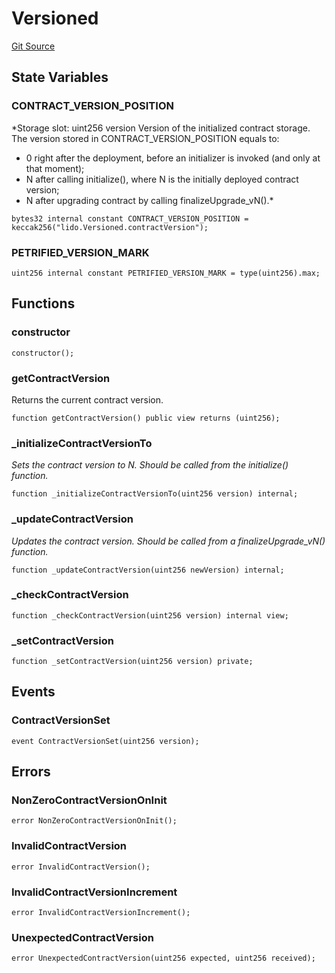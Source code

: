 # Versioned
[Git Source](https://github.com/lidofinance/community-staking-module/blob/d9f9dfd1023f7776110e7eb983ac3b5174e93893/src/lib/utils/Versioned.sol)


## State Variables
### CONTRACT_VERSION_POSITION
*Storage slot: uint256 version
Version of the initialized contract storage.
The version stored in CONTRACT_VERSION_POSITION equals to:
- 0 right after the deployment, before an initializer is invoked (and only at that moment);
- N after calling initialize(), where N is the initially deployed contract version;
- N after upgrading contract by calling finalizeUpgrade_vN().*


```solidity
bytes32 internal constant CONTRACT_VERSION_POSITION = keccak256("lido.Versioned.contractVersion");
```


### PETRIFIED_VERSION_MARK

```solidity
uint256 internal constant PETRIFIED_VERSION_MARK = type(uint256).max;
```


## Functions
### constructor


```solidity
constructor();
```

### getContractVersion

Returns the current contract version.


```solidity
function getContractVersion() public view returns (uint256);
```

### _initializeContractVersionTo

*Sets the contract version to N. Should be called from the initialize() function.*


```solidity
function _initializeContractVersionTo(uint256 version) internal;
```

### _updateContractVersion

*Updates the contract version. Should be called from a finalizeUpgrade_vN() function.*


```solidity
function _updateContractVersion(uint256 newVersion) internal;
```

### _checkContractVersion


```solidity
function _checkContractVersion(uint256 version) internal view;
```

### _setContractVersion


```solidity
function _setContractVersion(uint256 version) private;
```

## Events
### ContractVersionSet

```solidity
event ContractVersionSet(uint256 version);
```

## Errors
### NonZeroContractVersionOnInit

```solidity
error NonZeroContractVersionOnInit();
```

### InvalidContractVersion

```solidity
error InvalidContractVersion();
```

### InvalidContractVersionIncrement

```solidity
error InvalidContractVersionIncrement();
```

### UnexpectedContractVersion

```solidity
error UnexpectedContractVersion(uint256 expected, uint256 received);
```

